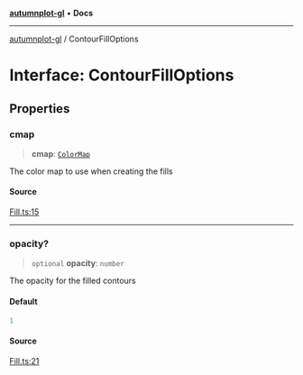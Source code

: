 [**autumnplot-gl**](../index.md) • **Docs**

***

[autumnplot-gl](../globals.md) / ContourFillOptions

# Interface: ContourFillOptions

## Properties

### cmap

> **cmap**: [`ColorMap`](../classes/ColorMap.md)

The color map to use when creating the fills

#### Source

[Fill.ts:15](https://github.com/tsupinie/autumnplot-gl/blob/0e257a0170331d21c88041ead5493447b81541cc/src/Fill.ts#L15)

***

### opacity?

> `optional` **opacity**: `number`

The opacity for the filled contours

#### Default

```ts
1
```

#### Source

[Fill.ts:21](https://github.com/tsupinie/autumnplot-gl/blob/0e257a0170331d21c88041ead5493447b81541cc/src/Fill.ts#L21)
